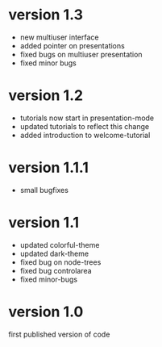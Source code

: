 # version 1.3
- new multiuser interface
- added pointer on presentations
- fixed bugs on multiuser presentation
- fixed minor bugs 

# version 1.2
- tutorials now start in presentation-mode
- updated tutorials to reflect this change
- added introduction to welcome-tutorial

# version 1.1.1
- small bugfixes

# version 1.1
- updated colorful-theme
- updated dark-theme
- fixed bug on node-trees
- fixed bug controlarea
- fixed minor-bugs

# version 1.0

first published version of code
